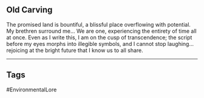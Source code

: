 ## Old Carving
The promised land is bountiful, a blissful place overflowing with potential. My brethren surround me... We are one, experiencing the entirety of time all at once. Even as I write this, I am on the cusp of transcendence; the script before my eyes morphs into illegible symbols, and I cannot stop laughing... rejoicing at the bright future that I know us to all share.

---
## Tags
#EnvironmentalLore 